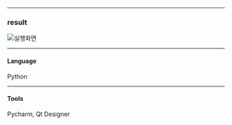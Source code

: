 
---
### result
![실행화면](https://github.com/joomong0126/restaurants_recommendation_intel/assets/77429760/204384c2-dd8d-4fa2-a1b1-a36562e59889)

---
#### Language
Python

---
#### Tools
Pycharm, Qt Designer

